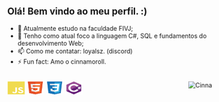 ## Olá! Bem vindo ao meu perfil. :) 

- 🔭 Atualmente estudo na faculdade FIVJ;
- 🌱 Tenho como atual foco a linguagem C#, SQL e fundamentos do desenvolvimento Web;
- 📫 Como me contatar: loyalsz. (discord)
- ⚡ Fun fact: Amo o cinnamoroll.

<div style="display: inline_block"><br>
  <img align="center" alt="Luis-Js" height="30" width="40" src="https://raw.githubusercontent.com/devicons/devicon/master/icons/javascript/javascript-plain.svg">
  <img align="center" alt="Rafa-HTML" height="30" width="40" src="https://raw.githubusercontent.com/devicons/devicon/master/icons/html5/html5-original.svg">
  <img align="center" alt="Rafa-CSS" height="30" width="40" src="https://raw.githubusercontent.com/devicons/devicon/master/icons/css3/css3-original.svg">
  <img align="center" alt="Rafa-Csharp" height="30" width="40" src="https://raw.githubusercontent.com/devicons/devicon/master/icons/csharp/csharp-original.svg">
  <img align="right" alt="Cinna" height="90" width="90" src="https://media.tenor.com/P5EJALTMklMAAAAi/cinnamoroll.gif">
</div>
